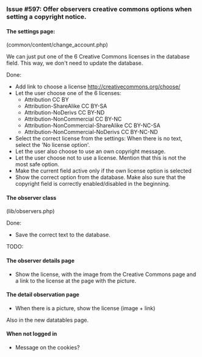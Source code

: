 ### Issue #597: Offer observers creative commons options when setting a copyright notice.

#### The settings page:
(common/content/change_account.php)

We can just put one of the 6 Creative Commons licenses in the database field. This way, we don't need to update the database.

Done:
+ Add link to choose a license http://creativecommons.org/choose/
+ Let the user choose one of the 6 licenses:
  + Attribution CC BY
  + Attribution-ShareAlike CC BY-SA
  + Attribution-NoDerivs CC BY-ND
  + Attribution-NonCommercial CC BY-NC
  + Attribution-NonCommercial-ShareAlike CC BY-NC-SA
  + Attribution-NonCommercial-NoDerivs CC BY-NC-ND
+ Select the correct license from the settings: When there is no text, select the 'No license option'.
+ Let the user also choose to use an own copyright message.
+ Let the user choose not to use a license. Mention that this is not the most safe option.
+ Make the current field active only if the own license option is selected
+ Show the correct option from the database. Make also sure that the copyright field is correctly enabled/disabled in the beginning.

#### The observer class
(lib/observers.php)

Done:
+ Save the correct text to the database.



TODO:
#### The observer details page
+ Show the license, with the image from the Creative Commons page and a link to the license at the page with the picture.

#### The detail observation page
+ When there is a picture, show the license (image + link)

Also in the new datatables page.

#### When not logged in
+ Message on the cookies?
